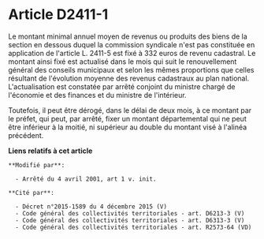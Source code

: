 # Article D2411-1

Le montant minimal annuel moyen de revenus ou produits des biens de la section en dessous duquel la commission syndicale
n'est pas constituée en application de l'article L. 2411-5 est fixé à 332 euros de revenu cadastral. Le montant ainsi fixé
est actualisé dans le mois qui suit le renouvellement général des conseils municipaux et selon les mêmes proportions que
celles résultant de l'évolution moyenne des revenus cadastraux au plan national. L'actualisation est constatée par arrêté
conjoint du ministre chargé de l'économie et des finances et du ministre de l'intérieur.

Toutefois, il peut être dérogé, dans le délai de deux mois, à ce montant par le préfet, qui peut, par arrêté, fixer un
montant départemental qui ne peut être inférieur à la moitié, ni supérieur au double du montant visé à l'alinéa précédent.

**Liens relatifs à cet article**

	**Modifié par**:

	  - Arrêté du 4 avril 2001, art 1 v. init.

	**Cité par**:

	  - Décret n°2015-1589 du 4 décembre 2015 (V)
	  - Code général des collectivités territoriales - art. D6213-3 (V)
	  - Code général des collectivités territoriales - art. D6313-3 (V)
	  - Code général des collectivités territoriales - art. R2573-64 (VD)
